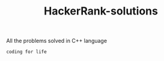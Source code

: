 
<h1 align= "center">  HackerRank-solutions </h1>
<br> <br>
All the problems solved in C++ language 

``coding for life``
